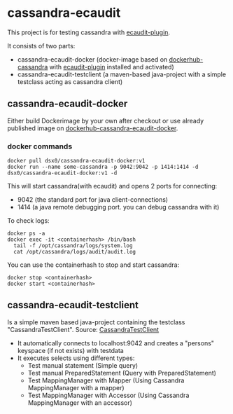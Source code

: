 # cassandra-ecaudit

This project is for testing cassandra with [ecaudit-plugin](https://github.com/Ericsson/ecaudit).

It consists of two parts:
- cassandra-ecaudit-docker (docker-image based on [dockerhub-cassandra](https://hub.docker.com/_/cassandra) with [ecaudit-plugin](https://github.com/Ericsson/ecaudit) installed and activated)
- cassandra-ecaudit-testclient (a maven-based java-project with a simple testclass acting as cassandra client)


## cassandra-ecaudit-docker
Either build Dockerimage by your own after checkout or use already published image on [dockerhub-cassandra-ecaudit-docker](https://hub.docker.com/r/dsx0/cassandra-ecaudit-docker).

### docker commands
```
docker pull dsx0/cassandra-ecaudit-docker:v1
docker run --name some-cassandra -p 9042:9042 -p 1414:1414 -d  dsx0/cassandra-ecaudit-docker:v1 -d 
```
This will start cassandra(with ecaudit) and opens 2 ports for connecting:
- 9042 (the standard port for java client-connections)
- 1414 (a java remote debugging port. you can debug cassandra with it)

To check logs:
```
docker ps -a
docker exec -it <containerhash> /bin/bash
  tail -f /opt/cassandra/logs/system.log
  cat /opt/cassandra/logs/audit/audit.log
```
You can use the containerhash to stop and start cassandra:
```
docker stop <containerhash>
docker start <containerhash>
```

## cassandra-ecaudit-testclient
Is a simple maven based java-project containing the testclass "CassandraTestClient".
Source: [CassandraTestClient](https://github.com/dsx0/cassandra-ecaudit/blob/main/cassandra-ecaudit-testclient/src/main/java/test/CassandraTestClient.java)

- It automatically connects to localhost:9042 and creates a "persons" keyspace (if not exists) with testdata
- It executes selects using different types:
  - Test manual statement (Simple query)
  - Test manual PreparedStatement (Query with PreparedStatement)
  - Test MappingManager with Mapper (Using Cassandra MappingManager with a mapper)
  - Test MappingManager with Accessor (Using Cassandra MappingManager with an accessor)

